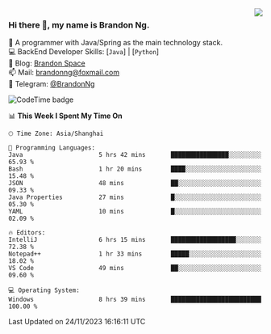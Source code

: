 <img  align="right" src="https://github-readme-stats-brandon0824.vercel.app/api/top-langs/?username=brandon0824&layout=compact">

### Hi there 👋, my name is Brandon Ng.

🌱 A programmer with Java/Spring as the main technology stack.  
💻 BackEnd Developer Skills: [`Java`] | [`Python`]  
📝 Blog: [Brandon Space](https://brandonng.tech)  
📫 Mail: brandonng@foxmail.com  
📰 Telegram: [@BrandonNg](https://t.me/BrandonNg24)  

![CodeTime badge](https://img.shields.io/endpoint?style=flat-square&url=https%3A%2F%2Fapi.codetime.dev%2Fshield%3Fid%3D128%26project%3D%26in%3D604800000)

<!--START_SECTION:waka-->
📊 **This Week I Spent My Time On** 

```text
🕑︎ Time Zone: Asia/Shanghai

💬 Programming Languages: 
Java                     5 hrs 42 mins       ████████████████░░░░░░░░░   65.93 % 
Bash                     1 hr 20 mins        ████░░░░░░░░░░░░░░░░░░░░░   15.48 % 
JSON                     48 mins             ██░░░░░░░░░░░░░░░░░░░░░░░   09.33 % 
Java Properties          27 mins             █░░░░░░░░░░░░░░░░░░░░░░░░   05.30 % 
YAML                     10 mins             █░░░░░░░░░░░░░░░░░░░░░░░░   02.09 % 

🔥 Editors: 
IntelliJ                 6 hrs 15 mins       ██████████████████░░░░░░░   72.38 % 
Notepad++                1 hr 33 mins        █████░░░░░░░░░░░░░░░░░░░░   18.02 % 
VS Code                  49 mins             ██░░░░░░░░░░░░░░░░░░░░░░░   09.60 % 

💻 Operating System: 
Windows                  8 hrs 39 mins       █████████████████████████   100.00 % 
```


 Last Updated on 24/11/2023 16:16:11 UTC
<!--END_SECTION:waka-->
